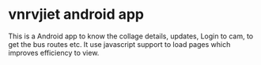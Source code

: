 # vnrvjiet android app
This is a Android app to know the collage details, updates, Login to cam, to get the bus routes etc. It use javascript support to load pages which improves efficiency to view.
